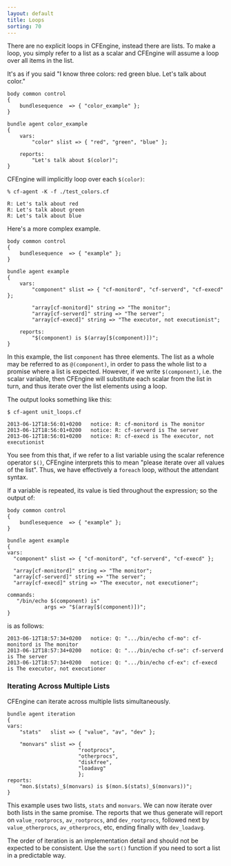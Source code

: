 ```yaml
---
layout: default
title: Loops
sorting: 70
---
```


There are no explicit loops in CFEngine, instead there are lists. To make a
loop, you simply refer to a list as a scalar and CFEngine will assume a loop
over all items in the list.

It's as if you said "I know three colors: red green blue. Let's talk
about color."

```cf3
body common control
{
    bundlesequence  => { "color_example" };
}

bundle agent color_example
{
    vars:
        "color" slist => { "red", "green", "blue" };

    reports:
        "Let's talk about $(color)";
}
```

CFEngine will implicitly loop over each `$(color)`:

```
% cf-agent -K -f ./test_colors.cf

R: Let's talk about red
R: Let's talk about green
R: Let's talk about blue
```

Here's a more complex example.

```cf3
body common control
{
    bundlesequence  => { "example" };
}

bundle agent example
{
    vars:
        "component" slist => { "cf-monitord", "cf-serverd", "cf-execd" };

        "array[cf-monitord]" string => "The monitor";
        "array[cf-serverd]" string => "The server";
        "array[cf-execd]" string => "The executor, not executionist";

    reports:
        "$(component) is $(array[$(component)])";
}
```

In this example, the list `component` has three elements. The list as a whole
may be referred to as `@(component)`, in order to pass the whole list to a
promise where a list is expected. However, if we write `$(component)`,
i.e. the scalar variable, then CFEngine will substitute each scalar from the
list in turn, and thus iterate over the list elements using a loop.

The output looks something like this:

    $ cf-agent unit_loops.cf

    2013-06-12T18:56:01+0200   notice: R: cf-monitord is The monitor
    2013-06-12T18:56:01+0200   notice: R: cf-serverd is The server
    2013-06-12T18:56:01+0200   notice: R: cf-execd is The executor, not executionist

You see from this that, if we refer to a list variable using the scalar
reference operator `$()`, CFEngine interprets this to mean "please iterate
over all values of the list". Thus, we have effectively a `foreach` loop,
without the attendant syntax.

If a variable is repeated, its value is tied throughout the expression; so the
output of:

```cf3
body common control
{
    bundlesequence  => { "example" };
}

bundle agent example
{
vars:
  "component" slist => { "cf-monitord", "cf-serverd", "cf-execd" };

  "array[cf-monitord]" string => "The monitor";
  "array[cf-serverd]" string => "The server";
  "array[cf-execd]" string => "The executor, not executioner";

commands:
   "/bin/echo $(component) is"
            args => "$(array[$(component)])";
}
```

is as follows:

    2013-06-12T18:57:34+0200   notice: Q: ".../bin/echo cf-mo": cf-monitord is The monitor
    2013-06-12T18:57:34+0200   notice: Q: ".../bin/echo cf-se": cf-serverd is The server
    2013-06-12T18:57:34+0200   notice: Q: ".../bin/echo cf-ex": cf-execd is The executor, not executioner

### Iterating Across Multiple Lists

CFEngine can iterate across multiple lists simultaneously.

```cf3
bundle agent iteration
{
vars:
    "stats"   slist => { "value", "av", "dev" };

    "monvars" slist => {
                       "rootprocs",
                       "otherprocs",
                       "diskfree",
                       "loadavg"
                       };
reports:
    "mon.$(stats)_$(monvars) is $(mon.$(stats)_$(monvars))";
}
```

This example uses two lists, `stats` and `monvars`. We can now iterate over both lists in the same promise. The reports that we thus generate will report on `value_rootprocs`, `av_rootprocs`, and `dev_rootprocs`, followed next by `value_otherprocs`, `av_otherprocs`, etc, ending finally with `dev_loadavg`.

The order of iteration is an implementation detail and should not be expected to be consistent.  Use the `sort()` function if you need to sort a list in a predictable way.
